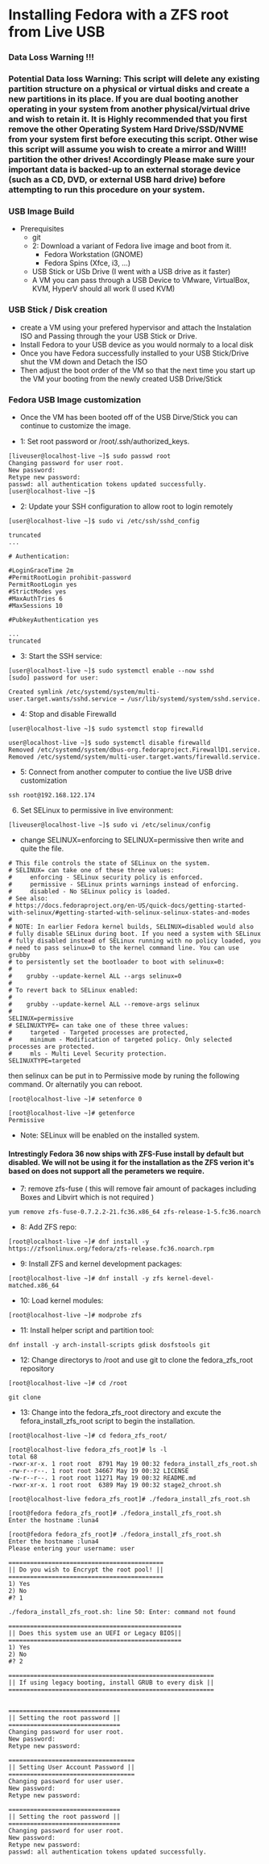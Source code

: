 # Installing Fedora with a ZFS root from Live USB

### Data Loss Warning !!!

### Potential Data loss Warning: This script will delete any existing partition structure on a physical or virtual disks and create a new partitions in its place. If you are dual booting another operating in your system from another physical/virtual drive and wish to retain it. It is Highly recommended that you first remove the other Operating System Hard Drive/SSD/NVME from your system first before executing this script. Other wise this script will assume you wish to create a mirror and Will!! partition the other drives! Accordingly Please make sure your important data is backed-up to an external storage device (such as a CD, DVD, or external USB hard drive) before attempting to run this procedure on your system.


### USB Image Build
- Prerequisites 
	- git
	- 2: Download a variant of Fedora live image and boot from it.
	    - Fedora Workstation (GNOME)
    	- Fedora Spins (Xfce, i3, …)
	- USB Stick or USb Drive (I went with a USB drive as it faster)
	- A VM you can pass through a USB Device to VMware, VirtualBox, KVM, HyperV should all work (I used KVM)

### USB Stick / Disk creation
- create a VM using your prefered hypervisor and attach the Instalation ISO and Passing through the your USB Stick or Drive. 
- Install Fedora to your USB device as you would normaly to a local disk
- Once you have Fedora successfully installed to your USB Stick/Drive shut the VM down and Detach the ISO
- Then adjust the boot order of the VM so that the next time you start up the VM your booting from the newly created USB Drive/Stick

### Fedora USB Image customization
 
- Once the VM has been booted off of the USB Dirve/Stick you can continue to customize the image.

- 1: Set root password or /root/.ssh/authorized_keys.
~~~
[liveuser@localhost-live ~]$ sudo passwd root
Changing password for user root.
New password: 
Retype new password: 
passwd: all authentication tokens updated successfully.
[user@localhost-live ~]$ 
~~~

- 2: Update your SSH configuration to allow root to login remotely
~~~
[user@localhost-live ~]$ sudo vi /etc/ssh/sshd_config

truncated
...

# Authentication:

#LoginGraceTime 2m
#PermitRootLogin prohibit-password
PermitRootLogin yes
#StrictModes yes
#MaxAuthTries 6
#MaxSessions 10

#PubkeyAuthentication yes

...
truncated
~~~

- 3: Start the SSH service:
~~~
[user@localhost-live ~]$ sudo systemctl enable --now sshd
[sudo] password for user: 

Created symlink /etc/systemd/system/multi-user.target.wants/sshd.service → /usr/lib/systemd/system/sshd.service.
~~~

- 4: Stop and disable Firewalld
~~~
[user@localhost-live ~]$ sudo systemctl stop firewalld

user@localhost-live ~]$ sudo systemctl disable firewalld
Removed /etc/systemd/system/dbus-org.fedoraproject.FirewallD1.service.
Removed /etc/systemd/system/multi-user.target.wants/firewalld.service.
~~~

- 5: Connect from another computer to contiue the live USB drive customization
~~~
ssh root@192.168.122.174
~~~~

6. Set SELinux to permissive in live environment:
~~~
[liveuser@localhost-live ~]$ sudo vi /etc/selinux/config
~~~
	
- change SELINUX=enforcing to SELINUX=permissive then write and quite the file.
~~~
# This file controls the state of SELinux on the system.
# SELINUX= can take one of these three values:
#     enforcing - SELinux security policy is enforced.
#     permissive - SELinux prints warnings instead of enforcing.
#     disabled - No SELinux policy is loaded.
# See also:
# https://docs.fedoraproject.org/en-US/quick-docs/getting-started-with-selinux/#getting-started-with-selinux-selinux-states-and-modes
#
# NOTE: In earlier Fedora kernel builds, SELINUX=disabled would also
# fully disable SELinux during boot. If you need a system with SELinux
# fully disabled instead of SELinux running with no policy loaded, you
# need to pass selinux=0 to the kernel command line. You can use grubby
# to persistently set the bootloader to boot with selinux=0:
#
#    grubby --update-kernel ALL --args selinux=0
#
# To revert back to SELinux enabled:
#
#    grubby --update-kernel ALL --remove-args selinux
#
SELINUX=permissive
# SELINUXTYPE= can take one of these three values:
#     targeted - Targeted processes are protected,
#     minimum - Modification of targeted policy. Only selected processes are protected.
#     mls - Multi Level Security protection.
SELINUXTYPE=targeted
~~~

then selinux can be put in to Permissive mode by runing the following command. Or alternatily you can reboot.
~~~
[root@localhost-live ~]# setenforce 0

[root@localhost-live ~]# getenforce
Permissive
~~~

- Note: SELinux will be enabled on the installed system.

#### Intrestingly Fedora 36 now ships with ZFS-Fuse install by default but disabled. We will not be using it for the installation as the ZFS verion it's based on does not support all the perameters we require.

- 7: remove zfs-fuse ( this will remove fair amount of packages including Boxes and Libvirt which is not required )
~~~
yum remove zfs-fuse-0.7.2.2-21.fc36.x86_64 zfs-release-1-5.fc36.noarch
~~~

- 8: Add ZFS repo:
~~~
[root@localhost-live ~]# dnf install -y https://zfsonlinux.org/fedora/zfs-release.fc36.noarch.rpm
~~~

- 9: Install ZFS and kernel development packages:
~~~
[root@localhost-live ~]# dnf install -y zfs kernel-devel-matched.x86_64
~~~

- 10: Load kernel modules:
~~~
[root@localhost-live ~]# modprobe zfs
~~~

- 11: Install helper script and partition tool:
~~~
dnf install -y arch-install-scripts gdisk dosfstools git
~~~

- 12: Change directorys to /root and use git to clone the fedora_zfs_root repository
~~~
[root@localhost-live ~]# cd /root
~~~

~~~
git clone 
~~~

- 13: Change into the fedora_zfs_root directory and excute the fefora_install_zfs_root script to begin the installation.
~~~
[root@localhost-live ~]# cd fedora_zfs_root/

[root@localhost-live fedora_zfs_root]# ls -l
total 68
-rwxr-xr-x. 1 root root  8791 May 19 00:32 fedora_install_zfs_root.sh
-rw-r--r--. 1 root root 34667 May 19 00:32 LICENSE
-rw-r--r--. 1 root root 11271 May 19 00:32 README.md
-rwxr-xr-x. 1 root root  6389 May 19 00:32 stage2_chroot.sh
~~~

~~~
[root@localhost-live fedora_zfs_root]# ./fedora_install_zfs_root.sh
~~~
~~~
[root@fedora fedora_zfs_root]# ./fedora_install_zfs_root.sh 
Enter the hostname :luna4

[root@fedora fedora_zfs_root]# ./fedora_install_zfs_root.sh 
Enter the hostname :luna4
Please entering your username: user

===========================================
|| Do you wish to Encrypt the root pool! ||
===========================================
1) Yes
2) No
#? 1

./fedora_install_zfs_root.sh: line 50: Enter: command not found

================================================
|| Does this system use an UEFI or Legacy BIOS||
================================================
1) Yes
2) No
#? 2

=========================================================
|| If using legacy booting, install GRUB to every disk ||
=========================================================


===============================
|| Setting the root password ||
===============================
Changing password for user root.
New password: 
Retype new password: 

===================================
|| Setting User Account Password ||
===================================
Changing password for user user.
New password: 
Retype new password:

===============================
|| Setting the root password ||
===============================
Changing password for user root.
New password: 
Retype new password: 
passwd: all authentication tokens updated successfully.
~~~
